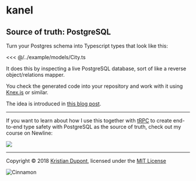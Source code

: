 <div>
  <h1 class="logo">kanel</h1>
  <h2 class="payoff">Source of truth: PostgreSQL</h2>
</div>

Turn your Postgres schema into Typescript types that look like this:

<<< @/../example/models/City.ts

It does this by inspecting a live PostgreSQL database,
sort of like a reverse object/relations mapper.

You check the generated code into your repository and work with it using [Knex.js](https://knexjs.org/) or similar.

The idea is introduced in [this blog post](https://medium.com/@kristiandupont/generating-typescript-types-from-postgres-48661868ef84).

---

If you want to learn about how I use this together with [tRPC](https://trpc.io/) to create end-to-end type safety with PostgreSQL as the source of truth, check out my course on Newline:

<a href="https://www.newline.co/courses/fullstack-typescript-with-tailwindcss-and-trpc-using-modern-features-of-postgresql" title="Fullstack Typescript with TailwindCSS and tRPC Using Modern Features of PostgreSQL">
   <img src="https://miro.medium.com/v2/resize:fit:1400/format:webp/0*BczW_oS58IoZ2ejf" />
</a>

---

Copyright &copy; 2018 [Kristian Dupont](https://www.kristiandupont.com), licensed under the [MIT License](https://opensource.org/licenses/MIT)

![Cinnamon](https://images.unsplash.com/photo-1530991472021-ce0e43475f6e?ixlib=rb-1.2.1&ixid=MnwxMjA3fDB8MHxzZWFyY2h8MzB8fGNpbm5hbW9ufGVufDB8fDB8fA%3D%3D&auto=format&fit=crop&w=900&q=60)

